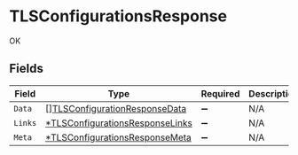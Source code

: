# TLSConfigurationsResponse

OK


## Fields

| Field                                                                                    | Type                                                                                     | Required                                                                                 | Description                                                                              |
| ---------------------------------------------------------------------------------------- | ---------------------------------------------------------------------------------------- | ---------------------------------------------------------------------------------------- | ---------------------------------------------------------------------------------------- |
| `Data`                                                                                   | [][TLSConfigurationResponseData](../../models/shared/tlsconfigurationresponsedata.md)    | :heavy_minus_sign:                                                                       | N/A                                                                                      |
| `Links`                                                                                  | [*TLSConfigurationsResponseLinks](../../models/shared/tlsconfigurationsresponselinks.md) | :heavy_minus_sign:                                                                       | N/A                                                                                      |
| `Meta`                                                                                   | [*TLSConfigurationsResponseMeta](../../models/shared/tlsconfigurationsresponsemeta.md)   | :heavy_minus_sign:                                                                       | N/A                                                                                      |